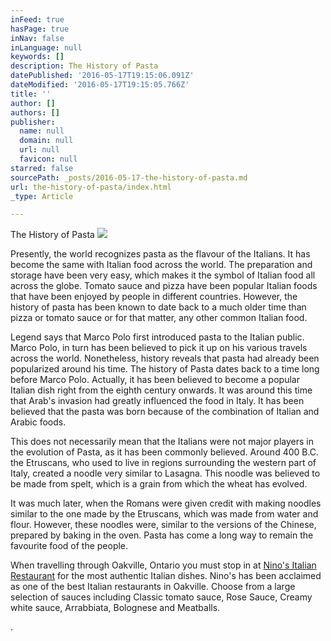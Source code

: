 ```yaml
---
inFeed: true
hasPage: true
inNav: false
inLanguage: null
keywords: []
description: The History of Pasta
datePublished: '2016-05-17T19:15:06.091Z'
dateModified: '2016-05-17T19:15:05.766Z'
title: ''
author: []
authors: []
publisher:
  name: null
  domain: null
  url: null
  favicon: null
starred: false
sourcePath: _posts/2016-05-17-the-history-of-pasta.md
url: the-history-of-pasta/index.html
_type: Article

---
```

The History of Pasta
![](https://the-grid-user-content.s3-us-west-2.amazonaws.com/25069aff-496f-4bbf-b2b2-11d2fe1a59de.jpg)

Presently, the world recognizes pasta as the flavour of the Italians. It has become the same with Italian food across the world. The preparation and storage have been very easy, which makes it the symbol of Italian food all across the globe. Tomato sauce and pizza have been popular Italian foods that have been enjoyed by people in different countries. However, the history of pasta has been known to date back to a much older time than pizza or tomato sauce or for that matter, any other common Italian food.

Legend says that Marco Polo first introduced pasta to the Italian public. Marco Polo, in turn has been believed to pick it up on his various travels across the world. Nonetheless, history reveals that pasta had already been popularized around his time. The history of Pasta dates back to a time long before Marco Polo. Actually, it has been believed to become a popular Italian dish right from the eighth century onwards. It was around this time that Arab's invasion had greatly influenced the food in Italy. It has been believed that the pasta was born because of the combination of Italian and Arabic foods.

This does not necessarily mean that the Italians were not major players in the evolution of Pasta, as it has been commonly believed. Around 400 B.C. the Etruscans, who used to live in regions surrounding the western part of Italy, created a noodle very similar to Lasagna. This noodle was believed to be made from spelt, which is a grain from which the wheat has evolved.

It was much later, when the Romans were given credit with making noodles similar to the one made by the Etruscans, which was made from water and flour. However, these noodles were, similar to the versions of the Chinese, prepared by baking in the oven. Pasta has come a long way to remain the favourite food of the people. 

When travelling through Oakville, Ontario you must stop in at [Nino's Italian Restaurant][0] for the most authentic Italian dishes. Nino's has been acclaimed as one of the best Italian restaurants in Oakville. Choose from a large selection of sauces including Classic tomato sauce, Rose Sauce, Creamy white sauce, Arrabbiata, Bolognese and Meatballs.

.

[0]: http://www.ninopanino.ca/#authenticdishes
